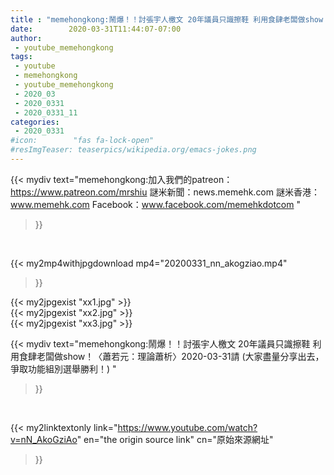 ```yaml
---
title : "memehongkong:鬧爆！！討張宇人檄文 20年議員只識擦鞋 利用食肆老闆做show！〈蕭若元：理論蕭析〉2020-03-31請 (大家盡量分享出去，爭取功能組別選舉勝利！) "
date:        2020-03-31T11:44:07-07:00
author:
 - youtube_memehongkong
tags:
 - youtube
 - memehongkong
 - youtube_memehongkong
 - 2020_03
 - 2020_0331
 - 2020_0331_11
categories:
 - 2020_0331
#icon:        "fas fa-lock-open"
#resImgTeaser: teaserpics/wikipedia.org/emacs-jokes.png
---
```


{{< mydiv text="memehongkong:加入我們的patreon：https://www.patreon.com/mrshiu 謎米新聞：news.memehk.com 謎米香港： www.memehk.com Facebook：www.facebook.com/memehkdotcom "
>}}
<br>


{{< my2mp4withjpgdownload mp4="20200331_nn_akogziao.mp4"
>}}

{{< my2jpgexist "xx1.jpg" >}}<br>
{{< my2jpgexist "xx2.jpg" >}}<br>
{{< my2jpgexist "xx3.jpg" >}}<br>



{{< mydiv text="memehongkong:鬧爆！！討張宇人檄文 20年議員只識擦鞋 利用食肆老闆做show！〈蕭若元：理論蕭析〉2020-03-31請 (大家盡量分享出去，爭取功能組別選舉勝利！) "
>}}
<br>

{{< my2linktextonly link="https://www.youtube.com/watch?v=nN_AkoGziAo"
en="the origin source link" cn="原始來源網址"
>}}


<br>

